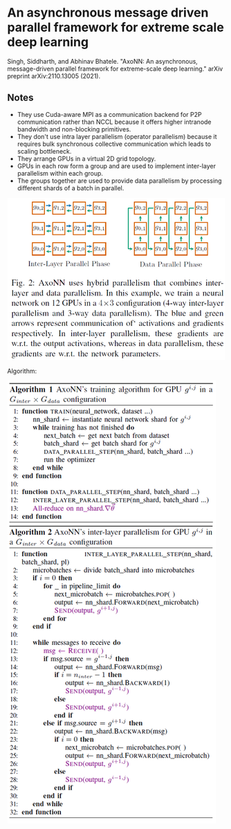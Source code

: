 # An asynchronous message driven parallel framework for extreme scale deep learning

Singh, Siddharth, and Abhinav Bhatele. "AxoNN: An asynchronous, message-driven parallel framework for extreme-scale deep learning." arXiv preprint arXiv:2110.13005 (2021).

## Notes

* They use Cuda-aware MPI as a communication backend for P2P communication rather than NCCL because it offers higher intranode bandwidth and non-blocking primitives.
* They don't use intra layer parallelism (operator parallelism) because it requires bulk synchronous collective communication which leads to scaling bottleneck.
* They arrange GPUs in a virtual 2D grid topology. 
* GPUs in each row form a group and are used to implement inter-layer parallelism within each group.
* The groups together are used to provide data parallelism by processing different shards of a batch in parallel.

![2D topology](figures/2Dtopology.png)

Algorithm:

![Algorithm](figures/algorithm.png)